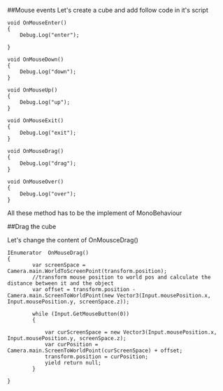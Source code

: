 ##Mouse events
Let's create a cube and add follow code in it's script

	void OnMouseEnter()
	{
		Debug.Log("enter");

	}

	void OnMouseDown()
	{
		Debug.Log("down");
	}

	void OnMouseUp()
	{
		Debug.Log("up");
	}

	void OnMouseExit()
	{
		Debug.Log("exit");
	}

	void OnMouseDrag()
	{
		Debug.Log("drag");
	}

	void OnMouseOver()
	{
		Debug.Log("over");
	}

All these method has to be the implement of MonoBehaviour

##Drag the cube

Let's change the content of OnMousceDrag() 

	IEnumerator  OnMouseDrag()
	{
		 	var screenSpace = Camera.main.WorldToScreenPoint(transform.position);
		    //transform mouse position to world pos and calculate the distance between it and the object
		    var offset = transform.position - Camera.main.ScreenToWorldPoint(new Vector3(Input.mousePosition.x, Input.mousePosition.y, screenSpace.z));

		    while (Input.GetMouseButton(0))
		    {

		        var curScreenSpace = new Vector3(Input.mousePosition.x, Input.mousePosition.y, screenSpace.z);
		        var curPosition = Camera.main.ScreenToWorldPoint(curScreenSpace) + offset;
		        transform.position = curPosition;
		        yield return null;
		    }

	}
